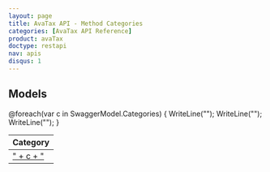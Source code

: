 ```yaml
---
layout: page
title: AvaTax API - Method Categories 
categories: [AvaTax API Reference]
product: avaTax
doctype: restapi
nav: apis
disqus: 1
---
```


## Models

<table class="styled-table">
	<thead>
		<tr>
			<th>Category</th>
		</tr>
	</thead>
	<tbody>
@foreach(var c in SwaggerModel.Categories) {
    WriteLine("<tr>");
    WriteLine("<td><a href=\"" + c + "\">" + c + "</a></td>");
    WriteLine("</tr>");
}
    </tbody>
</table>

<br/>
